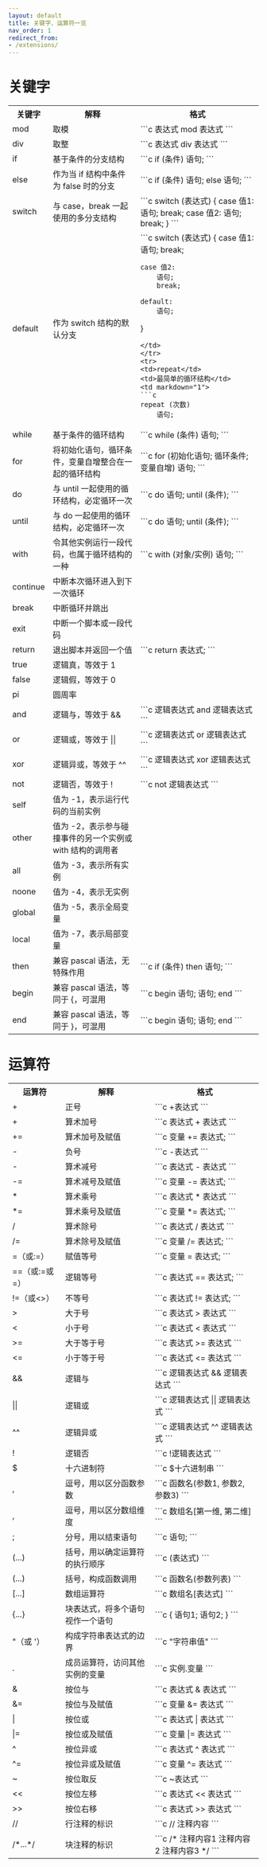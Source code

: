 ```yaml
---
layout: default
title: 关键字、运算符一览
nav_order: 1
redirect_from:
- /extensions/
---
```


# 关键字

<table>
<tr>
<th>关键字</th>
<th>解释</th>
<th>格式</th>
</tr>
<tr>
<td>mod</td>
<td>取模</td>
<td markdown="1">
```c
表达式 mod 表达式
```
</td>
</tr>
<tr>
<td>div</td>
<td>取整</td>
<td markdown="1">
```c
表达式 div 表达式
```
</td>
</tr>
<tr>
<td>if</td>
<td>基于条件的分支结构</td>
<td markdown="1">
```c
if (条件)
    语句;
```
</td>
</tr>
<tr>
<td>else</td>
<td>作为当 if 结构中条件为 false 时的分支</td>
<td markdown="1">
```c
if (条件)
    语句;
else
    语句;
```
</td>
</tr>
<tr>
<td>switch</td>
<td>与 case，break 一起使用的多分支结构</td>
<td markdown="1">
```c
switch (表达式)
{
    case 值1:
        语句;
        break;
    case 值2:
        语句;
        break;
}
```
</td>
</tr>
<tr>
<td>default</td>
<td>作为 switch 结构的默认分支</td>
<td markdown="1">
```c
switch (表达式)
{
    case 值1:
        语句;
        break;

    case 值2:
        语句;
        break;

    default:
        语句;
}
```
</td>
</tr>
<tr>
<td>repeat</td>
<td>最简单的循环结构</td>
<td markdown="1">
```c
repeat (次数)
    语句;
```
</td>
</tr>
<tr>
<td>while</td>
<td>基于条件的循环结构</td>
<td markdown="1">
```c
while (条件)
    语句;
```
</td>
</tr>
<tr>
<td>for</td>
<td>将初始化语句，循环条件，变量自增整合在一起的循环结构</td>
<td markdown="1">
```c
for (初始化语句; 循环条件; 变量自增)
    语句;
```
</td>
</tr>
<tr>
<td>do</td>
<td>与 until 一起使用的循环结构，必定循环一次</td>
<td markdown="1">
```c
do
    语句;
until (条件);
```
</td>
</tr>
<tr>
<td>until</td>
<td>与 do 一起使用的循环结构，必定循环一次</td>
<td markdown="1">
```c
do
    语句;
until (条件);
```
</td>
</tr>
<tr>
<td>with</td>
<td>令其他实例运行一段代码，也属于循环结构的一种</td>
<td markdown="1">
```c
with (对象/实例)
    语句;
```
</td>
</tr>
<tr>
<td>continue</td>
<td>中断本次循环进入到下一次循环</td>
<td></td>
</tr>
<tr>
<td>break</td>
<td>中断循环并跳出</td>
<td></td>
</tr>
<tr>
<td>exit</td>
<td>中断一个脚本或一段代码</td>
<td></td>
</tr>
<tr>
<td>return</td>
<td>退出脚本并返回一个值</td>
<td markdown="1">
```c
return 表达式;
```
</td>
</tr>
<tr>
<td>true</td>
<td>逻辑真，等效于 1</td>
<td></td>
</tr>
<tr>
<td>false</td>
<td>逻辑假，等效于 0</td>
<td></td>
</tr>
<tr>
<td>pi</td>
<td>圆周率</td>
<td></td>
</tr>
<tr>
<td>and</td>
<td>逻辑与，等效于 &&</td>
<td markdown="1">
```c
逻辑表达式 and 逻辑表达式
```
</td>
</tr>
<tr>
<td>or</td>
<td>逻辑或，等效于 ||</td>
<td markdown="1">
```c
逻辑表达式 or 逻辑表达式
```
</td>
</tr>
<tr>
<td>xor</td>
<td>逻辑异或，等效于 ^^</td>
<td markdown="1">
```c
逻辑表达式 xor 逻辑表达式
```
</td>
</tr>
<tr>
<td>not</td>
<td>逻辑否，等效于 !</td>
<td markdown="1">
```c
not 逻辑表达式
```
</td>
</tr>
<tr>
<td>self</td>
<td>值为 -1，表示运行代码的当前实例</td>
<td></td>
</tr>
<tr>
<td>other</td>
<td>值为 -2，表示参与碰撞事件的另一个实例或 with 结构的调用者</td>
<td></td>
</tr>
<tr>
<td>all</td>
<td>值为 -3，表示所有实例</td>
<td></td>
</tr>
<tr>
<td>noone</td>
<td>值为 -4，表示无实例</td>
<td></td>
</tr>
<tr>
<td>global</td>
<td>值为 -5，表示全局变量</td>
<td></td>
</tr>
<tr>
<td>local</td>
<td>值为 -7，表示局部变量</td>
<td></td>
</tr>
<tr>
<td>then</td>
<td>兼容 pascal 语法，无特殊作用</td>
<td markdown="1">
```c
if (条件) then
    语句;
```
</td>
</tr>
<tr>
<td>begin</td>
<td>兼容 pascal 语法，等同于 {，可混用</td>
<td markdown="1">
```c
begin
    语句;
    语句;
end
```
</td>
</tr>
<tr>
<td>end</td>
<td>兼容 pascal 语法，等同于 }，可混用</td>
<td markdown="1">
```c
begin
    语句;
    语句;
end
```
</td>
</tr>
</table>

# 运算符

<table>
<tr>
<th>运算符</th>
<th>解释</th>
<th>格式</th>
</tr>
<tr>
<td>+</td>
<td>正号</td>
<td markdown="1">
```c
+表达式
```
</td>
</tr>
<tr>
<td>+</td>
<td>算术加号</td>
<td markdown="1">
```c
表达式 + 表达式
```
</td>
</tr>
<tr>
<td>+=</td>
<td>算术加号及赋值</td>
<td markdown="1">
```c
变量 += 表达式;
```
</td>
</tr>
<tr>
<td>-</td>
<td>负号</td>
<td markdown="1">
```c
-表达式
```
</td>
</tr>
<tr>
<td>-</td>
<td>算术减号</td>
<td markdown="1">
```c
表达式 - 表达式
```
</td>
</tr>
<tr>
<td>-=</td>
<td>算术减号及赋值</td>
<td markdown="1">
```c
变量 -= 表达式;
```
</td>
</tr>
<tr>
<td>*</td>
<td>算术乘号</td>
<td markdown="1">
```c
表达式 * 表达式
```
</td>
</tr>
<tr>
<td>*=</td>
<td>算术乘号及赋值</td>
<td markdown="1">
```c
变量 *= 表达式;
```
</td>
</tr>
<tr>
<td>/</td>
<td>算术除号</td>
<td markdown="1">
```c
表达式 / 表达式
```
</td>
</tr>
<tr>
<td>/=</td>
<td>算术除号及赋值</td>
<td markdown="1">
```c
变量 /= 表达式;
```
</td>
</tr>
<tr>
<td>=（或:=）</td>
<td>赋值等号</td>
<td markdown="1">
```c
变量 = 表达式;
```
</td>
</tr>
<tr>
<td>==（或:=或=）</td>
<td>逻辑等号</td>
<td markdown="1">
```c
表达式 == 表达式;
```
</td>
</tr>
<tr>
<td>!=（或<>）</td>
<td>不等号</td>
<td markdown="1">
```c
表达式 != 表达式;
```
</td>
</tr>
<tr>
<td>></td>
<td>大于号</td>
<td markdown="1">
```c
表达式 > 表达式
```
</td>
</tr>
<tr>
<td><</td>
<td>小于号</td>
<td markdown="1">
```c
表达式 < 表达式
```
</td>
</tr>
<tr>
<td>>=</td>
<td>大于等于号</td>
<td markdown="1">
```c
表达式 >= 表达式
```
</td>
</tr>
<tr>
<td><=</td>
<td>小于等于号</td>
<td markdown="1">
```c
表达式 <= 表达式
```
</td>
</tr>
<tr>
<td>&&</td>
<td>逻辑与</td>
<td markdown="1">
```c
逻辑表达式 && 逻辑表达式
```
</td>
</tr>
<tr>
<td>||</td>
<td>逻辑或</td>
<td markdown="1">
```c
逻辑表达式 || 逻辑表达式
```
</td>
</tr>
<tr>
<td>^^</td>
<td>逻辑异或</td>
<td markdown="1">
```c
逻辑表达式 ^^ 逻辑表达式
```
</td>
</tr>
<tr>
<td>!</td>
<td>逻辑否</td>
<td markdown="1">
```c
!逻辑表达式
```
</td>
</tr>
<tr>
<td>$</td>
<td>十六进制符</td>
<td markdown="1">
```c
$十六进制串
```
</td>
</tr>
<tr>
<td>,</td>
<td>逗号，用以区分函数参数</td>
<td markdown="1">
```c
函数名(参数1, 参数2, 参数3)
```
</td>
</tr>
<tr>
<td>,</td>
<td>逗号，用以区分数组维度</td>
<td markdown="1">
```c
数组名[第一维, 第二维]
```
</td>
</tr>
<tr>
<td>;</td>
<td>分号，用以结束语句</td>
<td markdown="1">
```c
语句;
```
</td>
</tr>
<tr>
<td>(...)</td>
<td>括号，用以确定运算符的执行顺序</td>
<td markdown="1">
```c
(表达式)
```
</td>
</tr>
<tr>
<td>(...)</td>
<td>括号，构成函数调用</td>
<td markdown="1">
```c
函数名(参数列表)
```
</td>
</tr>
<tr>
<td>[...]</td>
<td>数组运算符</td>
<td markdown="1">
```c
数组名[表达式]
```
</td>
</tr>
<tr>
<td>{...}</td>
<td>块表达式，将多个语句视作一个语句</td>
<td markdown="1">
```c
{
    语句1;
    语句2;
}
```
</td>
</tr>
<tr>
<td>"（或 '）</td>
<td>构成字符串表达式的边界</td>
<td markdown="1">
```c
"字符串值"
```
</td>
</tr>
<tr>
<td>.</td>
<td>成员运算符，访问其他实例的变量</td>
<td markdown="1">
```c
实例.变量
```
</td>
</tr>
<tr>
<td>&</td>
<td>按位与</td>
<td markdown="1">
```c
表达式 & 表达式
```
</td>
</tr>
<tr>
<td>&=</td>
<td>按位与及赋值</td>
<td markdown="1">
```c
变量 &= 表达式
```
</td>
</tr>
<tr>
<td>|</td>
<td>按位或</td>
<td markdown="1">
```c
表达式 | 表达式
```
</td>
</tr>
<tr>
<td>|=</td>
<td>按位或及赋值</td>
<td markdown="1">
```c
变量 |= 表达式
```
</td>
</tr>
<tr>
<td>^</td>
<td>按位异或</td>
<td markdown="1">
```c
表达式 ^ 表达式
```
</td>
</tr>
<tr>
<td>^=</td>
<td>按位异或及赋值</td>
<td markdown="1">
```c
变量 ^= 表达式
```
</td>
</tr>
<tr>
<td>~</td>
<td>按位取反</td>
<td markdown="1">
```c
~表达式
```
</td>
</tr>
<tr>
<td><<</td>
<td>按位左移</td>
<td markdown="1">
```c
表达式 << 表达式
```
</td>
</tr>
<tr>
<td>>></td>
<td>按位右移</td>
<td markdown="1">
```c
表达式 >> 表达式
```
</td>
</tr>
<tr>
<td>//</td>
<td>行注释的标识</td>
<td markdown="1">
```c
// 注释内容
```
</td>
</tr>
<tr>
<td>/*...*/</td>
<td>块注释的标识</td>
<td markdown="1">
```c
/* 
注释内容1
注释内容2
注释内容3 
*/
```
</td>
</tr>
</table>
